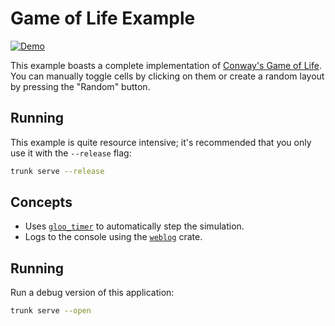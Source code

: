 # Game of Life Example

[![Demo](https://img.shields.io/website?label=demo&url=https%3A%2F%2Fexamples.yew.rs%2Fgame_of_life)](https://examples.yew.rs/game_of_life)

This example boasts a complete implementation of [Conway's Game of Life](https://en.wikipedia.org/wiki/Conway's_Game_of_Life).
You can manually toggle cells by clicking on them or create a random layout by pressing the "Random" button.

## Running

This example is quite resource intensive; it's recommended that you only use it with the `--release` flag:

```bash
trunk serve --release
```

## Concepts

- Uses [`gloo_timer`](https://docs.rs/gloo-timers/latest/gloo_timers/) to automatically step the simulation.
- Logs to the console using the [`weblog`](https://crates.io/crates/weblog) crate.

## Running

Run a debug version of this application:

```bash
trunk serve --open
```